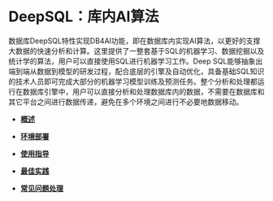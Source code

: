 # DeepSQL：库内AI算法<a name="ZH-CN_TOPIC_0296550271"></a>

数据库DeepSQL特性实现DB4AI功能，即在数据库内实现AI算法，以更好的支撑大数据的快速分析和计算。这里提供了一整套基于SQL的机器学习、数据挖掘以及统计学的算法，用户可以直接使用SQL进行机器学习工作。Deep SQL能够抽象出端到端从数据到模型的研发过程，配合底层的引擎及自动优化，具备基础SQL知识的技术人员即可完成大部分的机器学习模型训练及预测任务。整个分析和处理都运行在数据库引擎中，用户可以直接分析和处理数据库内的数据，不需要在数据库和其它平台之间进行数据传递，避免在多个环境之间进行不必要地数据移动。

-   **[概述](概述-44.md)**  

-   **[环境部署](环境部署-12.md)**  

-   **[使用指导](使用指导-13.md)**  

-   **[最佳实践](最佳实践-14.md)**  

-   **[常见问题处理](常见问题处理-23.md)**  


